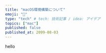 ```yaml
---
title: "macOS環境構築について"
emoji: "🍎"
type: "tech" # tech: 技術記事 / idea: アイデア
topics: ["mac"]
published: false
published_at: 2099-08-03
---
```


hello
